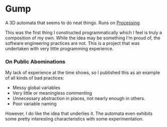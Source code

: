 # Gump

A 3D automata that seems to do neat things.  Runs on [Processing](http://processing.org/).

This was the first thing I constructed programmatically which I feel is
truly a composition of my own.  While the idea may be something I'm proud of, 
the software engineering practices are not.  This is a project that was undertaken
with very little programming experience.

### On Public Abominations

My lack of experience at the time shows, so I published this as an example of all kinds
of bad practices:

- Messy global variables
- Very little or meaningless commenting
- Unnecessary abstraction in places, not nearly enough in others.
- Poor variable naming

However, I do like the idea that underlies it.  The automata even exhibits some pretty interesting
characteristics with some experimentation.
